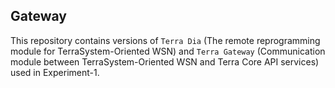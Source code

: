 ## Gateway
This repository contains versions of `Terra Dia` (The remote reprogramming module for TerraSystem-Oriented WSN) and `Terra Gateway` (Communication module between TerraSystem-Oriented WSN and Terra Core API services) used in Experiment-1.
